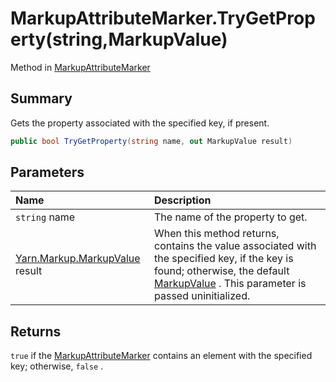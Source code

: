 # MarkupAttributeMarker.TryGetProperty(string,MarkupValue)

Method in [MarkupAttributeMarker](/docs/api/csharp/yarn.markup.markupattributemarker.md)

## Summary


Gets the property associated with the specified key, if
present.


```csharp
public bool TryGetProperty(string name, out MarkupValue result)
```

## Parameters

|Name|Description|
|:---|:---|
|`string` name|The name of the property to get.|
|[Yarn.Markup.MarkupValue](/docs/api/csharp/yarn.markup.markupvalue.md) result|When this method returns, contains the value associated with the specified key, if the key is found; otherwise, the default  <a href="yarn.markup.markupvalue.md">MarkupValue</a> . This parameter is passed uninitialized.|

## Returns

<code>true</code>  if the  <a href="yarn.markup.markupattributemarker.md">MarkupAttributeMarker</a>  contains an element with the
specified key; otherwise,  <code>false</code> .

